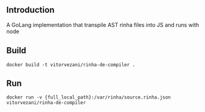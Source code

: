 ## Introduction
A GoLang implementation that transpile AST rinha files into JS and runs with node

## Build
`docker build -t vitorvezani/rinha-de-compiler .`

## Run
`docker run -v {full_local_path}:/var/rinha/source.rinha.json vitorvezani/rinha-de-compiler`
